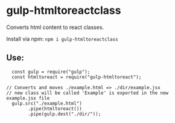 # gulp-htmltoreactclass

Converts html content to react classes.

Install via npm: `npm i gulp-htmltoreactclass`

## Use:
```
  const gulp = require("gulp");
  const htmltoreact = require("gulp-htmltoreact");

// Converts and moves ./example.html => ./dir/example.jsx
// new class will be called 'Example' is exported in the new example.jsx file
  gulp.src("./example.html")
        .pipe(htmltoreact())
        .pipe(gulp.dest("./dir/"));
```
